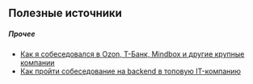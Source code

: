 ## Полезные источники

<!-- ССЫЛКИ -->
##### Прочее
- [Как я собеседовался в Ozon, Т-Банк, Mindbox и другие крупные компании](https://habr.com/ru/articles/926214/)
- [Как пройти собеседование на backend в топовую IT-компанию](https://habr.com/ru/articles/749820/)
